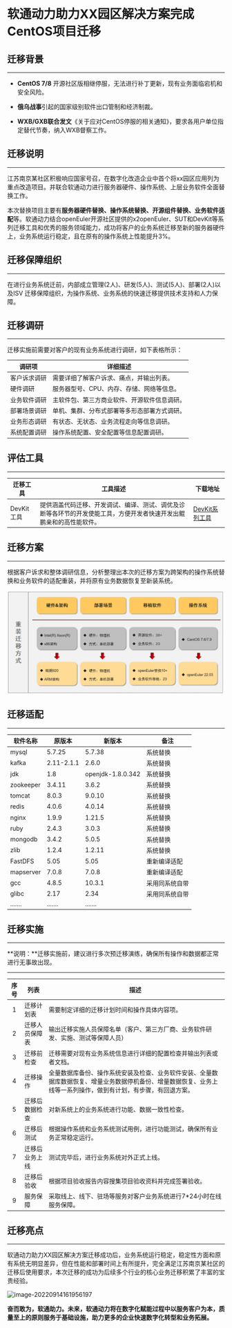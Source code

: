 # 软通动力助力XX园区解决方案完成CentOS项目迁移



## 迁移背景

------



- **CentOS 7/8** 开源社区版相继停服，无法进行补丁更新，现有业务面临宕机和安全风险。

- **俄乌战事**引起的国家级别软件出口管制和经济制裁。

- **WXB/GXB联合发文**《关于应对CentOS停服的相关通知》，要求各用户单位指定替代节奏，纳入WXB督察工作。

  

## 迁移说明

------

江苏南京某社区积极响应国家号召，在数字化改造企业中首个将xx园区应用列为重点改造项目。并联合软通动力进行服务器硬件、操作系统、上层业务软件全面替换工作。

本次替换项目主要有**服务器硬件替换、操作系统替换、开源组件替换、业务软件适配**等。软通动力结合openEuler开源社区提供的x2openEuler、SUT和DevKit等系列迁移工具和优秀的服务领域能力，成功将客户的业务系统迁移至新的服务器硬件上，业务系统运行稳定，且在原有的操作系统上性能提升3%。



## 迁移保障组织

------

在进行业务系统迁前，内部成立管理(2人)、研发(5人)、测试(5人)、部署(2人)以及ISV 迁移保障组织，为操作系统、业务系统的快速迁移提供技术支持和人力保障。



## 迁移调研

------

迁移实施前需要对客户的现有业务系统进行调研，如下表格所示：

| 调研项       | 详细描述                                     |
| ------------ | -------------------------------------------- |
| 客户诉求调研 | 需要详细了解客户诉求、痛点，并输出列表。     |
| 硬件调研     | 服务器型号、CPU、内存、存储、网络等信息。    |
| 业务软件调研 | 主软件包、第三方商业软件、开源软件信息调研。 |
| 部署场景调研 | 单机、集群、分布式部署等多形态部署方式调研。 |
| 业务形态调研 | 有状态、无状态、业务流程走向等信息调研。     |
| 系统配置调研 | 操作系统配置、安全配置等信息配置调研。       |



## 评估工具

------

| 迁移工具    | 工具描述                                                     | 下载地址 |
| ----------- | ------------------------------------------------------------ | -------- |
| DevKit工具 | 提供涵盖代码迁移、开发调试、编译、测试、调优及诊断等各环节的开发使能工具，方便开发者快速开发出鲲鹏亲和的高性能软件。 | [DevKit系列工具](https://kunpeng-repo.obs.cn-north-4.myhuaweicloud.com/Porting%20Advisor/Porting%20Advisor%202.5.RC1/Porting-advisor_2.5.RC1_linux-Kunpeng.tar.gz) |



## 迁移方案

------

根据客户诉求和整体调研信息，分析整理出本次的迁移方案为跨架构的操作系统替换和业务软件的适配重装，并将原有业务数据恢复至新装系统。

![image-20220914111347393](.\images\park-migrate-1.png)

## 迁移适配

------

| 软件名称  | 原版本     | 新版本            | 备注           |
| --------- | ---------- | ----------------- | -------------- |
| mysql     | 5.7.25     | 5.7.38            | 系统替换       |
| kafka     | 2.11-2.1.1 | 2.6.0             | 系统替换       |
| jdk       | 1.8        | openjdk-1.8.0.342 | 系统替换       |
| zookeeper | 3.4.11     | 3.6.2             | 系统替换       |
| tomcat    | 8.0.3      | 9.0.10            | 系统替换       |
| redis     | 4.0.6      | 4.0.14            | 系统替换       |
| nginx     | 1.9.9      | 1.21.5            | 系统替换       |
| ruby      | 2.4.3      | 3.0.3             | 系统替换       |
| mongodb   | 3.4.2      | 5.0.5             | 系统替换       |
| zlib      | 1.2.4      | 1.2.11            | 系统替换       |
| FastDFS   | 5.05       | 5.05              | 重新编译适配   |
| mapserver | 7.0.8      | 7.0.8             | 重新编译适配   |
| gcc       | 4.8.5      | 10.3.1            | 采用同系统自带 |
| glibc     | 2.17       | 2.34              | 采用同系统自带 |
| .......   | .......    | .......           |                |



## 迁移实施

------

**说明：**迁移实施前，建议进行多次预迁移演练，确保所有操作和数据都正常进行无事故出现。

------

| 序号 | 列表           | 描述                                                         |
| :--: | -------------- | ------------------------------------------------------------ |
|  1   | 迁移计划表     | 需要制定详细的迁移计划时间和操作具体内容项。                 |
|  2   | 迁移人员保障表 | 输出迁移实施人员保障名单（客户、第三方厂商、业务软件研发、实施、测试等保障人员） |
|  3   | 迁移前检查     | 迁移需要对现有业务系统信息进行详细的配置检查并输出列表或者文档。 |
|  4   | 迁移操作       | 全量数据库备份、操作系统安装及检查、业务软件安装、全量数据库数据恢复、增量业务数据停机备份、增量数据恢复、业务上线等一系列操作，做到有计划，有步骤，有回退方案。 |
|  5   | 迁移后数据检查 | 对新系统上的业务系统进行功能、数据一致性检查。               |
|  6   | 迁移后测试     | 根据操作系统和业务系统测试用例，进行功能测试，确保所有业务正常稳定运行。 |
|  7   | 迁移后业务上线 | 测试完毕后，进行业务系统对外正式上线。                       |
|  8   | 迁移后验收     | 根据项目验收报告内容搜集项目验收资料并完成签署验收。         |
|  9   | 服务保障       | 采取线上、线下、驻场等服务对客户业务系统进行7*24小时在线服务保障。 |



## 迁移亮点

------

软通动力助力XX园区解决方案迁移成功后，业务系统运行稳定，稳定性方面和原有系统无明显差异，但在性能和部署时间上有所提升，完全满足江苏南京某社区的迁移后使用要求，本次迁移的成功为后续多个行业的核心业务迁移积累了丰富的宝贵经验。

![image-20220914161956197](.\images\park-migrate-2)

**奋而敢为，软通助力。未来，软通动力将在数字化赋能过程中以服务客户为本，质量至上的原则服务于基础设施，助力更多的企业快速数字化转型和业务拓展。**

